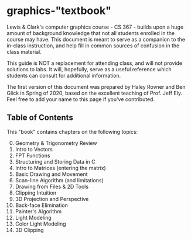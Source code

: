 # graphics-"textbook"

Lewis & Clark's computer graphics course - CS 367 - builds upon a huge amount of background knowledge that not all students enrolled in the course may have. This document is meant to serve as a companion to the in-class instruction, and help fill in common sources of confusion in the class material.

This guide is NOT a replacement for attending class, and will not provide solutions to labs. It will, hopefully, serve as a useful reference which students can consult for additional information.

The first version of this document was prepared by Haley Rovner and Ben Glick in Spring of 2020, based on the excellent teaching of Prof. Jeff Ely. Feel free to add your name to this page if you've contributed.

## Table of Contents

This "book" contains chapters on the following topics:

0. Geometry & Trigonometry Review
1. Intro to Vectors
3. FPT Functions
4. Structuring and Storing Data in C
5. Intro to Matrices (entering the matrix)
6. Basic Drawing and Movement
7. Scan-line Algorithm (and limitations)
8. Drawing from Files & 2D Tools
9. Clipping Intuition
10. 3D Projection and Perspective
11. Back-face Elimination
12. Painter's Algorithm
13. Light Modeling
14. Color Light Modeling
15. 3D Clipping
